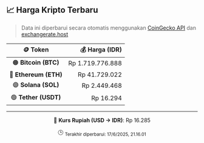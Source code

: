 

<!-- HARGA_KRIPTO -->
## 📈 Harga Kripto Terbaru

> Data ini diperbarui secara otomatis menggunakan [CoinGecko API](https://www.coingecko.com/) dan [exchangerate.host](https://exchangerate.host/)

<div align="center">

| 🪙 Token | 💰 Harga (IDR) |
|:------:|---------------:|
| 🟠 **Bitcoin (BTC)**   | Rp 1.719.776.888 |
| 🔵 **Ethereum (ETH)**  | Rp 41.729.022 |
| 🟣 **Solana (SOL)**    | Rp 2.449.468 |
| 🟢 **Tether (USDT)**   | Rp 16.294 |

---

💱 **Kurs Rupiah (USD → IDR)**: Rp 16.285

🕒 <sub>Terakhir diperbarui: 17/6/2025, 21.16.01</sub>

</div>
<!-- /HARGA_KRIPTO -->